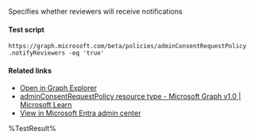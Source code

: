 Specifies whether reviewers will receive notifications



#### Test script
```
https://graph.microsoft.com/beta/policies/adminConsentRequestPolicy
.notifyReviewers -eq 'true'
```

#### Related links

- [Open in Graph Explorer](https://developer.microsoft.com/en-us/graph/graph-explorer?request=policies/adminConsentRequestPolicy&method=GET&version=beta&GraphUrl=https://graph.microsoft.com)
- [adminConsentRequestPolicy resource type - Microsoft Graph v1.0 | Microsoft Learn](https://learn.microsoft.com/en-us/graph/api/resources/adminconsentrequestpolicy)
- [View in Microsoft Entra admin center](https://entra.microsoft.com/#view/Microsoft_AAD_IAM/ConsentPoliciesMenuBlade/~/AdminConsentSettings)

<!--- Results --->
%TestResult%
